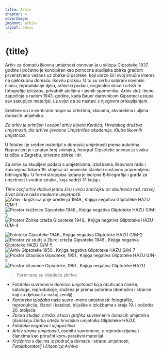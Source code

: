 ```yaml
---
title: Arhiv
chapter: 4
coverImage: 
imgRoot: arhiv/
layout: basic
---
```


# {title}

Arhiv za domaću likovnu umjetnost osnovan je u sklopu Gipsoteke 1937. godine i početno je koncipiran kao pomoćna studijska zbirka građom prvenstveno vezana uz zbirke Gipsoteke, koji ubrzo širi svoj stručni interes na cjelokupnu domaću likovnu praksu. U tu su svrhu sabirani novinski članci, reprodukcije djela, arhivski podaci, originalne skice i crteži te fotografije izložaba, privatnih atelijera i javnih spomenika. Arhiv služ¬beno započinje s radom 1943. godine, kada Bauer darovnicom Gipsoteci ustupa sav sakupljen materijal, uz uvjet da se nastavi s njegovim prikupljanjem. 

Sređene su i inventirane mape sa crtežima, skicama, akvarelima i uljima domaćih umjetnika. 

_Za arhiv je primljen i osobni arhiv kipara Kerdića, Hrvatskog društva umjetnosti, dio arhive ljevaone Umjetničke akademije, Kluba likovnih umjetnica._

U fototeci je sređen materijal o domaćoj umjetnosti prema autorima. Napravljen je i znatan broj snimaka, fotograf Gipsoteke snimao je svaku izložbu u Zagrebu, privatne zbirke i dr.

Za arhiv su skupljeni podaci o umjetnicima, izložbama, likovnom radu i zbivanjima tokom 19. stojeća uz novinske članke i sustavno pripremljenu bibliografiju. U formi strojopisa izdana je iscrpna Bibliografija i građa za umjetnost i srodne struke , koja sadrži 31 knjigu.

_Time ovaj arhiv dobiva jednu širu i veću značajku on obuhvaća rad, razvoj, život čitave naše moderne umjetnosti._
![Arhiv i knjižnica prije uređenja 1949., Knjiga negativa Gliptoteke HAZU G/M-1]({imgRoot}G-M-1.jpg 'Arhiv i knjižnica prije uređenja 1949.')
![Prostor knjižnice Gipsoteke 1946., Knjiga negativa Gliptoteke HAZU G/M-3]({imgRoot}G-M-3.jpg 'Prostor knjižnice Gipsoteke 1946.')
![Prostor Zbirke crteža Gipsoteke 1946., Knjiga negativa Gliptoteke HAZU G/M-4]({imgRoot}G-M-4.jpg 'Prostor Zbirke crteža Gipsoteke 1946.')

![Fototeka Gipsoteke 1946., Knjiga negativa Gliptoteke HAZU G/M-2]({imgRoot}G-M-2.jpg 'Fototeka Gipsoteke 1946.')
![Prostor za studij u Zbirci crteža Gipsoteke 1946., Knjiga negativa Gliptoteke HAZU G/M-5]({imgRoot}G-M-5.jpg 'Prostor za studij u Zbirci crteža Gipsoteke 1946.')
![Arhiv Gipsoteke 1950., Knjiga negativa Gliptoteke HAZU G/M-7]({imgRoot}G-M-7-2.jpg 'Arhiv Gipsoteke 1950.')
![Prostor čitaonice Gipsoteke, 1951., Knjiga negativa Gliptoteke HAZU G/N-4]({imgRoot}G-N-4.jpg 'Prostor čitaonice Gipsoteke, 1951.')
![Prostor čitaonice Gipsoteke, 1951., Knjiga negativa Gliptoteke HAZU]({imgRoot}img226.jpg 'Prostor čitaonice Gipsoteke, 1951.')

> Formirane su slijedeće zbirke:
-	_Fototeka suvremene domaće umjetnosti_ koja obuhvaća članke, kataloge, reprodukcije, složena je prema autorima (domaćim i stranim koji su djelovali u našoj zemlji) 
-	_Kartoteka izložaba_ naše suvre¬mene umjetnosti: fotografije, reprodukcije, članci i katalozi, bilješke o izložbama s kraja 19. i početka 20. stoljeća 
-	_Zbirka studija, crteža, skica i grafika_ suvremenih domaćih umjetnika (današnja Zbirka crteža hrvatskih umjetnika Gliptoteke HAZU)
-	_Fototeka negativa i dijapozitiva_
-	_Arhiv strane umjetnosti_, osobito suvremene, u reprodukcijama i člancima kao priručni kom¬parativni materijal
-	_Knjižnica_ s djelima iz područja domaće i strane umjetnosti, _Fotolaboratorij_ i _čitaonica Arhiva_ 

[^1]: PDF <a rel="external" href="/downloads/Bauer-Kečkemet_Arhiv-za-domaću-likovnu-umjetnost.pdf" target="_blank">Antun Bauer, Duško Kečkemet, Gipsoteka Arhiv za domaću likovnu umjetnost, tipkopis, Zagreb, 1948.</a>

